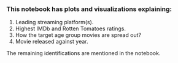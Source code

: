 ### This notebook has plots and visualizations explaining:
1. Leading streaming platform(s).
2. Highest IMDb and Rotten Tomatoes ratings.
3. How the target age group movies are spread out? 
4. Movie released against year.

The remaining identifications are mentioned in the notebook. 
